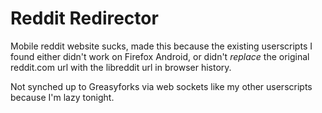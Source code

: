 # Reddit Redirector

Mobile reddit website sucks, made this because the existing userscripts I found either didn't work on Firefox Android, or didn't *replace* the original reddit.com url with the libreddit url in browser history.

Not synched up to Greasyforks via web sockets like my other userscripts because I'm lazy tonight.